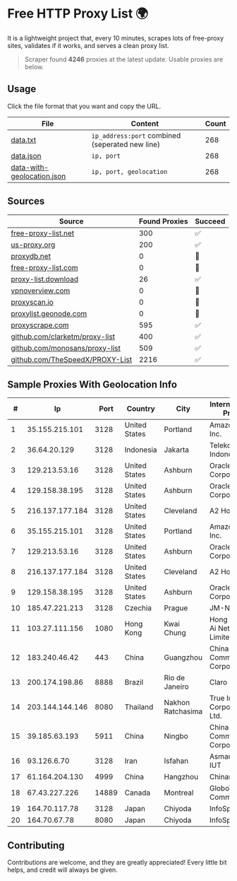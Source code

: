 
# Free HTTP Proxy List 🌍

It is a lightweight project that, every 10 minutes, scrapes lots of free-proxy sites, validates if it works, and serves a clean proxy list.


> Scraper found **4246** proxies at the latest update. Usable proxies are below.

## Usage

Click the file format that you want and copy the URL.


|File|Content|Count|
|----|-------|-----|
|[data.txt](https://raw.githubusercontent.com/themiralay/Proxy-List-World/master/data.txt)|`ip_address:port` combined (seperated new line)|268|
|[data.json](https://raw.githubusercontent.com/themiralay/Proxy-List-World/master/data.json)|`ip, port`|268|
|[data-with-geolocation.json](https://raw.githubusercontent.com/themiralay/Proxy-List-World/master/data-with-geolocation.json)|`ip, port, geolocation`|268|

## Sources

|Source|Found Proxies|Succeed|
|------|-------------|-------|
|[free-proxy-list.net](https://free-proxy-list.net)|300|✅|
|[us-proxy.org](https://www.us-proxy.org)|200|✅|
|[proxydb.net](http://proxydb.net)|0|🚫|
|[free-proxy-list.com](https://free-proxy-list.com/?page=&port=&type%5B%5D=http&type%5B%5D=https&up_time=0&search=Search)|0|🚫|
|[proxy-list.download](https://www.proxy-list.download/HTTP)|26|✅|
|[vpnoverview.com](https://vpnoverview.com/privacy/anonymous-browsing/free-proxy-servers)|0|🚫|
|[proxyscan.io](https://www.proxyscan.io)|0|🚫|
|[proxylist.geonode.com](https://proxylist.geonode.com/api/proxy-list?limit=300&page=1&sort_by=lastChecked&sort_type=desc&protocols=http,https)|0|🚫|
|[proxyscrape.com](https://api.proxyscrape.com/v2/?request=displayproxies&protocol=http&timeout=10000&country=all&ssl=all&anonymity=all)|595|✅|
|[github.com/clarketm/proxy-list](https://raw.githubusercontent.com/clarketm/proxy-list/master/proxy-list-raw.txt)|400|✅|
|[github.com/monosans/proxy-list](https://raw.githubusercontent.com/monosans/proxy-list/main/proxies/http.txt)|509|✅|
|[github.com/TheSpeedX/PROXY-List](https://raw.githubusercontent.com/TheSpeedX/PROXY-List/master/http.txt)|2216|✅|


## Sample Proxies With Geolocation Info

|#|Ip|Port|Country|City|Internet Service Provider|
|-|--|----|-------|----|-------------------------|
|1|35.155.215.101|3128|United States|Portland|Amazon.com, Inc.|
|2|36.64.20.129|3128|Indonesia|Jakarta|Telekomunikasi Indonesia|
|3|129.213.53.16|3128|United States|Ashburn|Oracle Corporation|
|4|129.158.38.195|3128|United States|Ashburn|Oracle Corporation|
|5|216.137.177.184|3128|United States|Cleveland|A2 Hosting, Inc.|
|6|35.155.215.101|3128|United States|Portland|Amazon.com, Inc.|
|7|129.213.53.16|3128|United States|Ashburn|Oracle Corporation|
|8|216.137.177.184|3128|United States|Cleveland|A2 Hosting, Inc.|
|9|129.158.38.195|3128|United States|Ashburn|Oracle Corporation|
|10|185.47.221.213|3128|Czechia|Prague|JM-Net, z.s.|
|11|103.27.111.156|1080|Hong Kong|Kwai Chung|Hong Kong San Ai Net Int'l Limited|
|12|183.240.46.42|443|China|Guangzhou|China Mobile Communications Corporation|
|13|200.174.198.86|8888|Brazil|Rio de Janeiro|Claro S.A|
|14|203.144.144.146|8080|Thailand|Nakhon Ratchasima|True Internet Corporation CO. Ltd.|
|15|39.185.63.193|5911|China|Ningbo|China Mobile Communications Corporation|
|16|93.126.6.70|3128|Iran|Isfahan|AsmanFaraz- IUT|
|17|61.164.204.130|4999|China|Hangzhou|Chinanet|
|18|67.43.227.226|14889|Canada|Montreal|GloboTech Communications|
|19|164.70.117.78|3128|Japan|Chiyoda|InfoSphere|
|20|164.70.67.78|8080|Japan|Chiyoda|InfoSphere|



## Contributing

Contributions are welcome, and they are greatly appreciated! Every
little bit helps, and credit will always be given.

